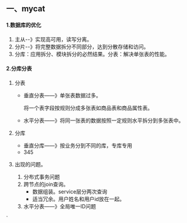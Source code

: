 ## 一、mycat

#### 1.数据库的优化

1. 主从--》实现高可用，读写分离。
2. 分片--》将完整数据拆分不同部分，达到分散存储和访问。
3. 分库：应用拆分、模块拆分的必然结果。分表：解决单张表的性能。

#### 2.分库分表

1. 分表

   - 垂直分表——》单张表数据过多。

     将一个表字段按规则分成多张表如商品表和商品属性表。

   - 水平分表——》将同一张表的数据按照一定规则水平拆分到多张表中。
   
2. 分库

   - 垂直分库——》按业务分到不同的库，专库专用
   - 345

3. 出现的问题。

   1. 分布式事务问题
   2. 跨节点的join查询。
      - 数据组装。service层分两次查询
      - 适当冗余。用户姓名和用户id放在一起。
   3. 水平分表——》全局唯一ID问题

`